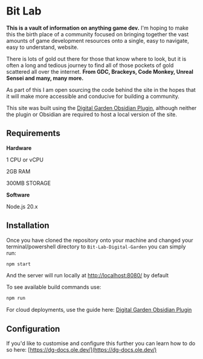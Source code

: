 # Bit Lab

**This is a vault of information on anything game dev.** I'm hoping to make this the birth place of a community focused on bringing together the vast amounts of game development resources onto a single, easy to navigate, easy to understand, website.

There is lots of gold out there for those that know where to look, but it is often a long and tedious journey to find all of those pockets of gold scattered all over the internet. **From GDC, Brackeys, Code Monkey, Unreal Sensei and many, many more.**

As part of this I am open sourcing the code behind the site in the hopes that it will make more accessible and conducive for building a community.

This site was built using the [Digital Garden Obsidian Plugin](https://github.com/oleeskild/Obsidian-Digital-Garden), although neither the plugin or Obsidian are required to host a local version of the site.

## Requirements

**Hardware**

1 CPU or vCPU

2GB RAM

300MB STORAGE

**Software**

Node.js 20.x

## Installation

Once you have cloned the repository onto your machine and changed your terminal/powershell directory to `Bit-Lab-Digital-Garden` you can simply run:
```bash
npm start
```
And the server will run locally at [http://localhost:8080/](http://localhost:8080/) by default

To see available build commands use:
```bash
npm run
```

For cloud deployments, use the guide here: [Digital Garden Obsidian Plugin](https://github.com/oleeskild/Obsidian-Digital-Garden)

## Configuration

If you'd like to customise and configure this further you can learn how to do so here: [https://dg-docs.ole.dev/](https://dg-docs.ole.dev/)
